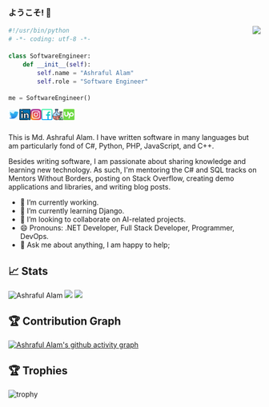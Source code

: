 ### ようこそ! 👋

<img align="right" src="https://visitor-badge.laobi.icu/badge?page_id=alam-ashraful.alam-ashraful">

```python
#!/usr/bin/python
# -*- coding: utf-8 -*-

class SoftwareEngineer:
    def __init__(self):
        self.name = "Ashraful Alam"
        self.role = "Software Engineer"

me = SoftwareEngineer()
```

<a href="https://twitter.com/karl_ashraful">
  <img align="left" alt="Ashraful Alam | Twitter" width="22px" src="https://github.com/alam-ashraful/alam-ashraful/blob/main/images/twitter.svg" />
</a>
<a href="https://www.linkedin.com/in/alam-ashraful/">
  <img align="left" alt="Ashraful Alam | LinkedIn" width="22px" src="https://github.com/alam-ashraful/alam-ashraful/blob/main/images/linkedin.svg" />
</a>
<a href="https://www.instagram.com/karl.ashraful/">
  <img align="left" alt="Ashraful Alam | Instagram" width="22px" src="https://github.com/alam-ashraful/alam-ashraful/blob/main/images/instagram.svg" />
</a>
<a href="https://facebook.com/ashraful.senpai">
  <img align="left" alt="Ashraful Alam | Facebook" width="22px" src="https://github.com/alam-ashraful/alam-ashraful/blob/main/images/facebook.svg" />
</a>
<a href="https://www.wantedly.com/id/ashraful">
  <img align="left" alt="Ashraful Alam | Wantedly" width="22px" src="https://github.com/alam-ashraful/alam-ashraful/blob/main/images/flask.svg" />
</a>
<a href="https://www.upwork.com/freelancers/~01ee0000a01a7c305f">
  <img align="left" alt="Ashraful Alam | Up Work" width="22px" src="https://github.com/alam-ashraful/alam-ashraful/blob/main/images/upwork.svg" />
</a>
<br />
<br />

This is Md. Ashraful Alam. I have written software in many languages but am particularly fond of C#, Python, PHP, JavaScript, and C++.

Besides writing software, I am passionate about sharing knowledge and learning new technology. As such, I'm mentoring the C# and SQL tracks on Mentors Without Borders, posting on Stack Overflow, creating demo applications and libraries, and writing blog posts.

- 🔭 I’m currently working.
- 🌱 I’m currently learning Django.
- 👯 I’m looking to collaborate on AI-related projects.
- 😄 Pronouns: .NET Developer, Full Stack Developer, Programmer, DevOps.
- 💬 Ask me about anything, I am happy to help;

## &#x1f4c8; Stats
<div align="left">
  <img width=auto src="https://github-readme-streak-stats.herokuapp.com/?user=alam-ashraful&theme=react&border=61dafb&hide_border=true" alt="Ashraful Alam" />
  <img width=auto src="https://github-readme-stats.vercel.app/api/top-langs/?username=alam-ashraful&hide=c%23,powershell,Mathematica,Ruby,Objective-C,Objective-C%2b%2b,Cuda&title_color=61dafb&text_color=ffffff&icon_color=61dafb&bg_color=20232a&langs_count=8&layout=compact&border_color=61dafb&hide_border=true" />
  <img width=auto src="https://github-readme-stats.vercel.app/api?username=alam-ashraful&show_icons=true&theme=react&border_color=61dafb&hide_border=true" />
</div>

## 🏆 Contribution Graph
[![Ashraful Alam's github activity graph](https://github-readme-activity-graph.vercel.app/graph?username=alam-ashraful)](https://github.com/alam-ashraful/github-readme-activity-graph)

## 🏆 Trophies
![trophy](https://github-profile-trophy.vercel.app/?username=alam-ashraful&theme=nord&column=7)
